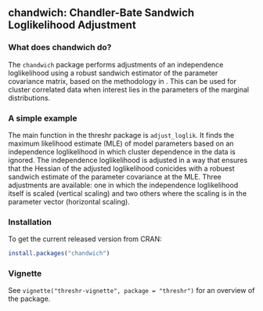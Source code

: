 
<!-- README.md is generated from README.Rmd. Please edit that file -->
chandwich: Chandler-Bate Sandwich Loglikelihood Adjustment
----------------------------------------------------------

### What does chandwich do?

The `chandwich` package performs adjustments of an independence loglikelihood using a robust sandwich estimator of the parameter covariance matrix, based on the methodology in . This can be used for cluster correlated data when interest lies in the parameters of the marginal distributions.

### A simple example

The main function in the threshr package is `adjust_loglik`. It finds the maximum likelihood estimate (MLE) of model parameters based on an independence loglikelihood in which cluster dependence in the data is ignored. The independence loglikelihood is adjusted in a way that ensures that the Hessian of the adjusted loglikelihood conicides with a robuest sandwich estimate of the parameter covariance at the MLE. Three adjustments are available: one in which the independence loglikelihood itself is scaled (vertical scaling) and two others where the scaling is in the parameter vector (horizontal scaling).

### Installation

To get the current released version from CRAN:

``` r
install.packages("chandwich")
```

### Vignette

See `vignette("threshr-vignette", package = "threshr")` for an overview of the package.
